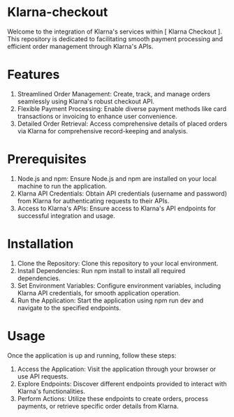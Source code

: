 # Klarna-checkout

Welcome to the integration of Klarna's services within [ Klarna Checkout ]. This repository is dedicated to facilitating smooth payment processing and efficient order management through Klarna's APIs.

# Features

1. Streamlined Order Management: Create, track, and manage orders seamlessly using Klarna's robust checkout API.
2. Flexible Payment Processing: Enable diverse payment methods like card transactions or invoicing to enhance user convenience.
3. Detailed Order Retrieval: Access comprehensive details of placed orders via Klarna for comprehensive record-keeping and analysis.

# Prerequisites

1. Node.js and npm: Ensure Node.js and npm are installed on your local machine to run the application.
2. Klarna API Credentials: Obtain API credentials (username and password) from Klarna for authenticating requests to their APIs.
3. Access to Klarna's APIs: Ensure access to Klarna's API endpoints for successful integration and usage.

# Installation

1. Clone the Repository: Clone this repository to your local environment.
2. Install Dependencies: Run npm install to install all required dependencies.
3. Set Environment Variables: Configure environment variables, including Klarna API credentials, for smooth application operation.
4. Run the Application: Start the application using npm run dev and navigate to the specified endpoints.


# Usage

Once the application is up and running, follow these steps:

1. Access the Application: Visit the application through your browser or use API requests.
2. Explore Endpoints: Discover different endpoints provided to interact with Klarna's functionalities.
3. Perform Actions: Utilize these endpoints to create orders, process payments, or retrieve specific order details from Klarna.

